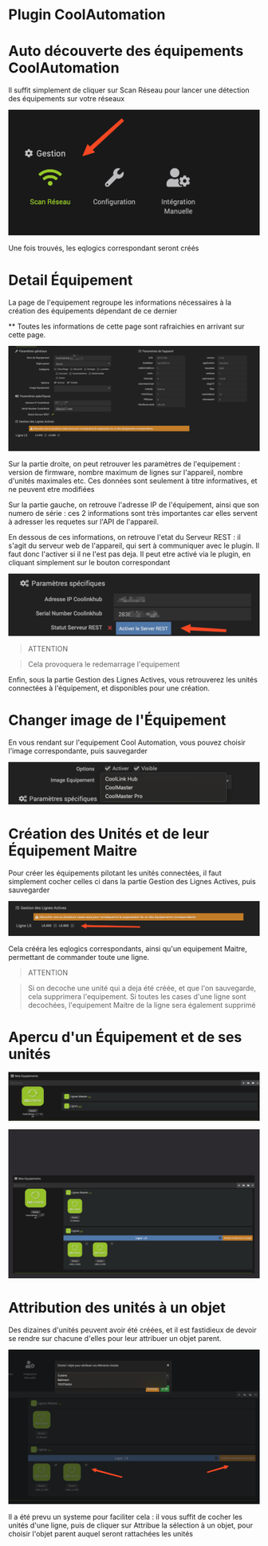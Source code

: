# Plugin CoolAutomation




# Auto découverte des équipements CoolAutomation


Il suffit simplement de cliquer sur Scan Réseau pour lancer une détection des équipements sur votre réseaux


![scanNetwok](../images/scanNetwork.png)


Une fois trouvés, les eqlogics correspondant seront créés




# Detail Équipement


La page de l'equipement regroupe les informations nécessaires à la création des équipements dépendant de ce dernier

** Toutes les informations de cette page sont rafraichies en arrivant sur cette page.


![eqlogicMain](../images/eqlogicMain.png)

Sur la partie droite, on peut retrouver les paramètres de l'equipement : version de firmware, nombre maximum de lignes sur l'appareil, nombre d'unités maximales etc.
Ces données sont seulement à titre informatives, et ne peuvent etre modifiées



Sur la partie gauche, on retrouve l'adresse IP de l'équipement, ainsi que son numero de série : ces 2 informations sont très importantes car elles servent à adresser les requetes sur l'API de l'appareil. 


En dessous de ces informations, on retrouve l'etat du Serveur REST : il s'agit du serveur web de l'appareil, qui sert à communiquer avec le plugin. Il faut donc l'activer si il ne l'est pas deja. 
Il peut etre activé via le plugin, en cliquant simplement sur le bouton correspondant

![activateRestServer](../images/activateRestServer.png)

> ATTENTION

> Cela provoquera le redemarrage l'equipement


Enfin, sous la partie Gestion des Lignes Actives, vous retrouverez les unités connectées à l'équipement, et disponibles pour une création.



# Changer image de l'Équipement

En vous rendant sur l'equipement Cool Automation, vous pouvez choisir l'image correspondante, puis sauvegarder

![chooseImg](../images/chooseImg.png)


# Création des Unités et de leur Équipement Maitre

Pour créer les équipements pilotant les unités connectées, il faut simplement cocher celles ci dans la partie Gestion des Lignes Actives, puis sauvegarder

![checkboxLines](../images/checkboxLines.png)

Cela crééra les eqlogics correspondants, ainsi qu'un equipement Maitre, permettant de commander toute une ligne.

> ATTENTION

> Si on decoche une unité qui a deja été créée, et que l'on sauvegarde, cela supprimera l'equipement. 
> Si toutes les cases d'une ligne sont decochées, l'equipement Maitre de la ligne sera également supprimé


# Apercu d'un Équipement et de ses unités

![linesCreated](../images/linesCreated.png)


![detailsChilds](../images/detailsChilds.png)





# Attribution des unités à un objet


Des dizaines d'unités peuvent avoir été créées, et il est fastidieux de devoir se rendre sur chacune d'elles pour leur attribuer un objet parent. 

![attribuateObjects](../images/attribuateObjects.png)

Il a été prevu un systeme pour faciliter cela : il vous suffit de cocher les unités d'une ligne, puis de cliquer sur Attribue la sélection à un objet, pour choisir l'objet parent auquel seront rattachées les unités


